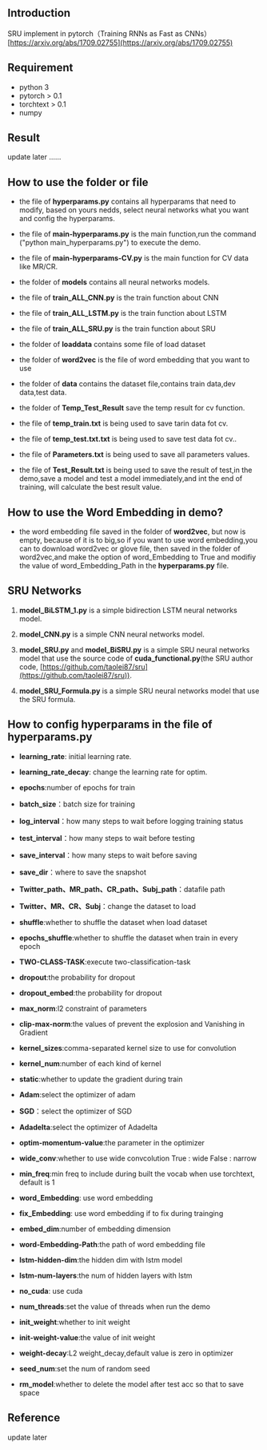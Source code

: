 ## Introduction
SRU implement in pytorch（Training RNNs as Fast as CNNs） [https://arxiv.org/abs/1709.02755](https://arxiv.org/abs/1709.02755)

## Requirement
* python 3
* pytorch > 0.1
* torchtext > 0.1
* numpy

## Result
update later ......

## How to use the folder or file

- the file of **hyperparams.py** contains all hyperparams that need to modify, based on yours nedds, select neural networks what you want and config the hyperparams.

- the file of **main-hyperparams.py** is the main function,run the command ("python main_hyperparams.py") to execute the demo.

- the file of **main-hyperparams-CV.py** is the main function for CV data like MR/CR.

- the folder of **models** contains all neural networks models.

- the file of **train_ALL_CNN.py** is the train function about CNN

- the file of **train_ALL_LSTM.py** is the train function about LSTM

- the file of **train_ALL_SRU.py** is the train function about SRU

- the folder of **loaddata** contains some file of load dataset

- the folder of **word2vec** is the file of word embedding that you want to use

- the folder of **data** contains the dataset file,contains train data,dev data,test data.

- the folder of **Temp_Test_Result** save the temp result for cv function.

- the file of **temp_train.txt** is being used to save tarin data fot cv.

- the file of **temp_test.txt.txt** is being used to save test data fot cv..

- the file of **Parameters.txt** is being used to save all parameters values.

- the file of **Test_Result.txt** is being used to save the result of test,in the demo,save a model and test a model immediately,and int the end of training, will calculate the best result value.

## How to use the Word Embedding in demo? 

- the word embedding file saved in the folder of **word2vec**, but now is empty, because of it is to big,so if you want to use word embedding,you can to download word2vec or glove file, then saved in the folder of word2vec,and make the option of word_Embedding to True and modifiy the value of word_Embedding_Path in the **hyperparams.py** file.


## SRU  Networks

1. **model_BiLSTM_1.py** is a simple bidirection LSTM neural networks model.

2. **model_CNN.py** is a simple CNN neural networks model.

3. **model_SRU.py**  and  **model_BiSRU.py**  is a simple  SRU  neural networks model that use the source code of **cuda_functional.py**(the SRU author code, [https://github.com/taolei87/sru](https://github.com/taolei87/sru)).

4. **model_SRU_Formula.py** is a simple SRU neural networks model that use the SRU formula.


## How to config hyperparams in the file of hyperparams.py

- **learning_rate**: initial learning rate.

- **learning_rate_decay**: change the learning rate for optim.

- **epochs**:number of epochs for train

- **batch_size**：batch size for training

- **log_interval**：how many steps to wait before logging training status

- **test_interval**：how many steps to wait before testing

- **save_interval**：how many steps to wait before saving

- **save_dir**：where to save the snapshot

- **Twitter_path、MR_path、CR_path、Subj_path**：datafile path

- **Twitter、MR、CR、Subj**：change the dataset to load

- **shuffle**:whether to shuffle the dataset when load dataset

- **epochs_shuffle**:whether to shuffle the dataset when train in every epoch

- **TWO-CLASS-TASK**:execute two-classification-task 

- **dropout**:the probability for dropout

- **dropout_embed**:the probability for dropout

- **max_norm**:l2 constraint of parameters

- **clip-max-norm**:the values of prevent the explosion and Vanishing in Gradient

- **kernel_sizes**:comma-separated kernel size to use for convolution

- **kernel_num**:number of each kind of kernel

- **static**:whether to update the gradient during train

- **Adam**:select the optimizer of adam

- **SGD**：select the optimizer of SGD

- **Adadelta**:select the optimizer of Adadelta

- **optim-momentum-value**:the parameter in the optimizer

- **wide_conv**:whether to use wide convcolution True : wide  False : narrow

- **min_freq**:min freq to include during built the vocab when use torchtext, default is 1

- **word_Embedding**: use word embedding

- **fix_Embedding**: use word embedding if to fix during trainging

- **embed_dim**:number of embedding dimension

- **word-Embedding-Path**:the path of word embedding file

- **lstm-hidden-dim**:the hidden dim with lstm model

- **lstm-num-layers**:the num of hidden layers with lstm

- **no_cuda**:  use cuda

- **num_threads**:set the value of threads when run the demo

- **init_weight**:whether to init weight

- **init-weight-value**:the value of init weight

- **weight-decay**:L2 weight_decay,default value is zero in optimizer

- **seed_num**:set the num of random seed

- **rm_model**:whether to delete the model after test acc so that to save space


## Reference 

update later

